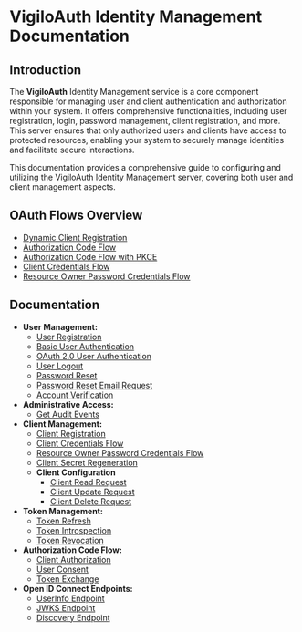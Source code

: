 # VigiloAuth Identity Management Documentation

## Introduction
The **VigiloAuth** Identity Management service is a core component responsible for managing user and client authentication and authorization within your system. It offers comprehensive functionalities, including user registration, login, password management, client registration, and more. This server ensures that only authorized users and clients have access to protected resources, enabling your system to securely manage identities and facilitate secure interactions.

This documentation provides a comprehensive guide to configuring and utilizing the VigiloAuth Identity Management server, covering both user and client management aspects.

## OAuth Flows Overview
- [Dynamic Client Registration](../identity/oauth_flows/dynamic_client_registration.md)
- [Authorization Code Flow](../identity/oauth_flows/authorization_code.md)
- [Authorization Code Flow with PKCE](../identity/oauth_flows/authorization_code_pkce.md)
- [Client Credentials Flow](../identity/oauth_flows/client_credentials.md)
- [Resource Owner Password Credentials Flow](../identity/oauth_flows/ropc_flow.md)


## Documentation
- **User Management:**
    - [User Registration](../identity/endpoints/user_handler/user_registration.md)
    - [Basic User Authentication](../identity/endpoints/user_handler/basic_user_authentication.md)
    - [OAuth 2.0 User Authentication](../identity/endpoints/user_handler/oauth_user_authentication.md)
    - [User Logout](../identity/endpoints/user_handler/user_logout.md)
    - [Password Reset](../identity/endpoints/user_handler/password_reset.md)
    - [Password Reset Email Request](../identity/endpoints/user_handler/password_reset_request.md)
    - [Account Verification](../identity/endpoints/user_handler/verify.md)
- **Administrative Access:**
    - [Get Audit Events](../identity/endpoints/admin_handler/get_audit_events.md)
- **Client Management:**
    - [Client Registration](../identity/endpoints/client_handler/client_registration.md)
    - [Client Credentials Flow](../identity/endpoints/token_handler/client_credentials_grant.md)
    - [Resource Owner Password Credentials Flow](../identity/endpoints/token_handler/ropc_grant.md)
    - [Client Secret Regeneration](../identity/endpoints/client_handler/client_secret_regeneration.md)
    - **Client Configuration**
        - [Client Read Request](../identity/endpoints/client_handler/client_read_request.md)
        - [Client Update Request](../identity/endpoints/client_handler/client_update_request.md)
        - [Client Delete Request](../identity/endpoints/client_handler/client_delete_request.md)
- **Token Management:**
    - [Token Refresh](../identity/endpoints/token_handler/token_refresh.md)
    - [Token Introspection](../identity/endpoints/token_handler/token_introspection.md)
    - [Token Revocation](../identity/endpoints/token_handler/token_revocation.md)
- **Authorization Code Flow:**
    - [Client Authorization](../identity/endpoints/authz_handler/authorize_client.md)
    - [User Consent](../identity/endpoints/consent_handler/user_consent.md)
    - [Token Exchange](../identity/endpoints/token_handler/token_exchange.md)
- **Open ID Connect Endpoints:**
    - [UserInfo Endpoint](../identity/endpoints/oidc_handler/user_info.md)
    - [JWKS Endpoint](../identity/endpoints/oidc_handler/jwks.md)
    - [Discovery Endpoint](../identity/endpoints/oidc_handler/discovery.md)

